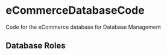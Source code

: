 # eCommerceDatabaseCode
Code for the eCommerce database for Database Management 

## Database Roles

